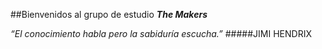 ##Bienvenidos al grupo de estudio **_The Makers_**




_“El conocimiento habla pero la sabiduría escucha.”_
                                    #####JIMI HENDRIX
